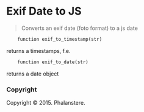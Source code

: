 # Exif Date to JS
> Converts an exif date (foto format) to a js date


```html
	function exif_to_timestamp(str) 
```
returns a timestamps, f.e.

```html
	function exif_to_date(str) 
```
returns a date object



### Copyright

Copyright &copy; 2015. Phalanstere.